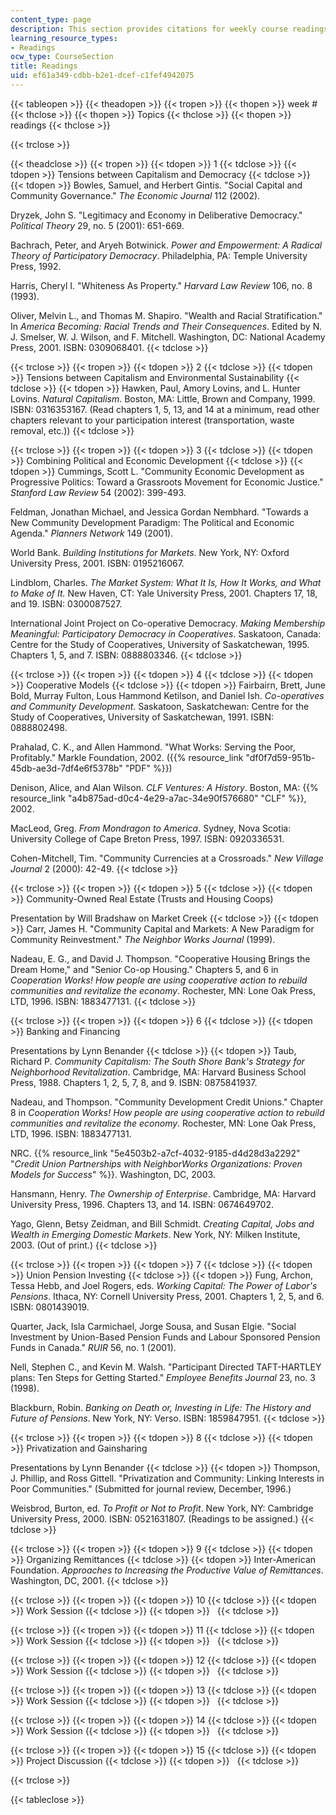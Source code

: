 ```yaml
---
content_type: page
description: This section provides citations for weekly course readings.
learning_resource_types:
- Readings
ocw_type: CourseSection
title: Readings
uid: ef61a349-cdbb-b2e1-dcef-c1fef4942075
---
```


{{< tableopen >}}
{{< theadopen >}}
{{< tropen >}}
{{< thopen >}}
week #
{{< thclose >}}
{{< thopen >}}
Topics
{{< thclose >}}
{{< thopen >}}
readings
{{< thclose >}}

{{< trclose >}}

{{< theadclose >}}
{{< tropen >}}
{{< tdopen >}}
1
{{< tdclose >}}
{{< tdopen >}}
Tensions between Capitalism and Democracy
{{< tdclose >}}
{{< tdopen >}}
Bowles, Samuel, and Herbert Gintis. "Social Capital and Community Governance." _The Economic Journal_ 112 (2002).  
  
Dryzek, John S. "Legitimacy and Economy in Deliberative Democracy." _Political Theory_ 29, no. 5 (2001): 651-669.  
  
Bachrach, Peter, and Aryeh Botwinick. _Power and Empowerment: A Radical Theory of Participatory Democracy_. Philadelphia, PA: Temple University Press, 1992.  
  
Harris, Cheryl I. "Whiteness As Property." _Harvard Law Review_ 106, no. 8 (1993).  
  
Oliver, Melvin L., and Thomas M. Shapiro. "Wealth and Racial Stratification." In _America Becoming: Racial Trends and Their Consequences_. Edited by N. J. Smelser, W. J. Wilson, and F. Mitchell. Washington, DC: National Academy Press, 2001. ISBN: 0309068401.
{{< tdclose >}}

{{< trclose >}}
{{< tropen >}}
{{< tdopen >}}
2
{{< tdclose >}}
{{< tdopen >}}
Tensions between Capitalism and Environmental Sustainability
{{< tdclose >}}
{{< tdopen >}}
Hawken, Paul, Amory Lovins, and L. Hunter Lovins. _Natural Capitalism_. Boston, MA: Little, Brown and Company, 1999. ISBN: 0316353167. (Read chapters 1, 5, 13, and 14 at a minimum, read other chapters relevant to your participation interest (transportation, waste removal, etc.))
{{< tdclose >}}

{{< trclose >}}
{{< tropen >}}
{{< tdopen >}}
3
{{< tdclose >}}
{{< tdopen >}}
Combining Political and Economic Development
{{< tdclose >}}
{{< tdopen >}}
Cummings, Scott L. "Community Economic Development as Progressive Politics: Toward a Grassroots Movement for Economic Justice." _Stanford Law Review_ 54 (2002): 399-493.  
  
Feldman, Jonathan Michael, and Jessica Gordan Nembhard. "Towards a New Community Development Paradigm: The Political and Economic Agenda." _Planners Network_ 149 (2001).  
  
World Bank. _Building Institutions for Markets_. New York, NY: Oxford University Press, 2001. ISBN: 0195216067.  
  
Lindblom, Charles. _The Market System: What It Is, How It Works, and What to Make of It._ New Haven, CT: Yale University Press, 2001. Chapters 17, 18, and 19. ISBN: 0300087527.  
  
International Joint Project on Co-operative Democracy. _Making Membership Meaningful: Participatory Democracy in Cooperatives_. Saskatoon, Canada: Centre for the Study of Cooperatives, University of Saskatchewan, 1995. Chapters 1, 5, and 7. ISBN: 0888803346.
{{< tdclose >}}

{{< trclose >}}
{{< tropen >}}
{{< tdopen >}}
4
{{< tdclose >}}
{{< tdopen >}}
Cooperative Models
{{< tdclose >}}
{{< tdopen >}}
Fairbairn, Brett, June Bold, Murray Fulton, Lous Hammond Ketilson, and Daniel Ish. _Co-operatives and Community Development_. Saskatoon, Saskatchewan: Centre for the Study of Cooperatives, University of Saskatchewan, 1991. ISBN: 0888802498.  
  
Prahalad, C. K., and Allen Hammond. "What Works: Serving the Poor, Profitably." Markle Foundation, 2002. ({{% resource_link "df0f7d59-951b-45db-ae3d-7df4e6f5378b" "PDF" %}})  
  
Denison, Alice, and Alan Wilson. _CLF Ventures: A History_. Boston, MA: {{% resource_link "a4b875ad-d0c4-4e29-a7ac-34e90f576680" "CLF" %}}, 2002.  
  
MacLeod, Greg. _From Mondragon to America_. Sydney, Nova Scotia: University College of Cape Breton Press, 1997. ISBN: 0920336531.  
  
Cohen-Mitchell, Tim. "Community Currencies at a Crossroads." _New Village Journal_ 2 (2000): 42-49.
{{< tdclose >}}

{{< trclose >}}
{{< tropen >}}
{{< tdopen >}}
5
{{< tdclose >}}
{{< tdopen >}}
Community-Owned Real Estate (Trusts and Housing Coops)  
  
Presentation by Will Bradshaw on Market Creek
{{< tdclose >}}
{{< tdopen >}}
Carr, James H. "Community Capital and Markets: A New Paradigm for Community Reinvestment." _The Neighbor Works Journal_ (1999).  
  
Nadeau, E. G., and David J. Thompson. "Cooperative Housing Brings the Dream Home," and "Senior Co-op Housing." Chapters 5, and 6 in _Cooperation Works! How people are using cooperative action to rebuild communities and revitalize the economy_. Rochester, MN: Lone Oak Press, LTD, 1996. ISBN: 1883477131.
{{< tdclose >}}

{{< trclose >}}
{{< tropen >}}
{{< tdopen >}}
6
{{< tdclose >}}
{{< tdopen >}}
Banking and Financing  
  
Presentations by Lynn Benander
{{< tdclose >}}
{{< tdopen >}}
Taub, Richard P. _Community Capitalism: The South Shore Bank's Strategy for Neighborhood Revitalization_. Cambridge, MA: Harvard Business School Press, 1988. Chapters 1, 2, 5, 7, 8, and 9. ISBN: 0875841937.  
  
Nadeau, and Thompson. "Community Development Credit Unions." Chapter 8 in _Cooperation Works! How people are using cooperative action to rebuild communities and revitalize the economy_. Rochester, MN: Lone Oak Press, LTD, 1996. ISBN: 1883477131.  
  
NRC. {{% resource_link "5e4503b2-a7cf-4032-9185-d4d28d3a2292" "_Credit Union Partnerships with NeighborWorks Organizations: Proven Models for Success_" %}}. Washington, DC, 2003.  
  
Hansmann, Henry. _The Ownership of Enterprise_. Cambridge, MA: Harvard University Press, 1996. Chapters 13, and 14. ISBN: 0674649702.  
  
Yago, Glenn, Betsy Zeidman, and Bill Schmidt. _Creating Capital, Jobs and Wealth in Emerging Domestic Markets_. New York, NY: Milken Institute, 2003. (Out of print.)
{{< tdclose >}}

{{< trclose >}}
{{< tropen >}}
{{< tdopen >}}
7
{{< tdclose >}}
{{< tdopen >}}
Union Pension Investing
{{< tdclose >}}
{{< tdopen >}}
Fung, Archon, Tessa Hebb, and Joel Rogers, eds. _Working Capital: The Power of Labor's Pensions_. Ithaca, NY: Cornell University Press, 2001. Chapters 1, 2, 5, and 6. ISBN: 0801439019.  
  
Quarter, Jack, Isla Carmichael, Jorge Sousa, and Susan Elgie. "Social Investment by Union-Based Pension Funds and Labour Sponsored Pension Funds in Canada." _RUIR_ 56, no. 1 (2001).  
  
Nell, Stephen C., and Kevin M. Walsh. "Participant Directed TAFT-HARTLEY plans: Ten Steps for Getting Started." _Employee Benefits Journal_ 23, no. 3 (1998).  
  
Blackburn, Robin. _Banking on Death or, Investing in Life: The History and Future of Pensions_. New York, NY: Verso. ISBN: 1859847951.
{{< tdclose >}}

{{< trclose >}}
{{< tropen >}}
{{< tdopen >}}
8
{{< tdclose >}}
{{< tdopen >}}
Privatization and Gainsharing  
  
Presentations by Lynn Benander
{{< tdclose >}}
{{< tdopen >}}
Thompson, J. Phillip, and Ross Gittell. "Privatization and Community: Linking Interests in Poor Communities." (Submitted for journal review, December, 1996.)  
  
Weisbrod, Burton, ed. _To Profit or Not to Profit_. New York, NY: Cambridge University Press, 2000. ISBN: 0521631807. (Readings to be assigned.)
{{< tdclose >}}

{{< trclose >}}
{{< tropen >}}
{{< tdopen >}}
9
{{< tdclose >}}
{{< tdopen >}}
Organizing Remittances
{{< tdclose >}}
{{< tdopen >}}
Inter-American Foundation. _Approaches to Increasing the Productive Value of Remittances_. Washington, DC, 2001.
{{< tdclose >}}

{{< trclose >}}
{{< tropen >}}
{{< tdopen >}}
10
{{< tdclose >}}
{{< tdopen >}}
Work Session
{{< tdclose >}}
{{< tdopen >}}
 
{{< tdclose >}}

{{< trclose >}}
{{< tropen >}}
{{< tdopen >}}
11
{{< tdclose >}}
{{< tdopen >}}
Work Session
{{< tdclose >}}
{{< tdopen >}}
 
{{< tdclose >}}

{{< trclose >}}
{{< tropen >}}
{{< tdopen >}}
12
{{< tdclose >}}
{{< tdopen >}}
Work Session
{{< tdclose >}}
{{< tdopen >}}
 
{{< tdclose >}}

{{< trclose >}}
{{< tropen >}}
{{< tdopen >}}
13
{{< tdclose >}}
{{< tdopen >}}
Work Session
{{< tdclose >}}
{{< tdopen >}}
 
{{< tdclose >}}

{{< trclose >}}
{{< tropen >}}
{{< tdopen >}}
14
{{< tdclose >}}
{{< tdopen >}}
Work Session
{{< tdclose >}}
{{< tdopen >}}
 
{{< tdclose >}}

{{< trclose >}}
{{< tropen >}}
{{< tdopen >}}
15
{{< tdclose >}}
{{< tdopen >}}
Project Discussion
{{< tdclose >}}
{{< tdopen >}}
 
{{< tdclose >}}

{{< trclose >}}

{{< tableclose >}}
